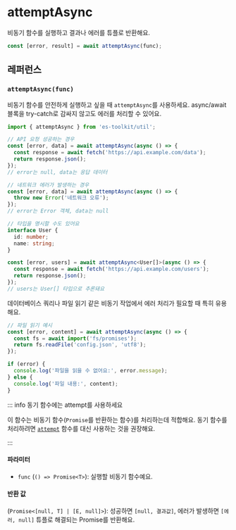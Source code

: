 # attemptAsync

비동기 함수를 실행하고 결과나 에러를 튜플로 반환해요.

```typescript
const [error, result] = await attemptAsync(func);
```

## 레퍼런스

### `attemptAsync(func)`

비동기 함수를 안전하게 실행하고 싶을 때 `attemptAsync`를 사용하세요. async/await 블록을 try-catch로 감싸지 않고도 에러를 처리할 수 있어요.

```typescript
import { attemptAsync } from 'es-toolkit/util';

// API 요청 성공하는 경우
const [error, data] = await attemptAsync(async () => {
  const response = await fetch('https://api.example.com/data');
  return response.json();
});
// error는 null, data는 응답 데이터

// 네트워크 에러가 발생하는 경우
const [error, data] = await attemptAsync(async () => {
  throw new Error('네트워크 오류');
});
// error는 Error 객체, data는 null

// 타입을 명시할 수도 있어요
interface User {
  id: number;
  name: string;
}

const [error, users] = await attemptAsync<User[]>(async () => {
  const response = await fetch('https://api.example.com/users');
  return response.json();
});
// users는 User[] 타입으로 추론돼요
```

데이터베이스 쿼리나 파일 읽기 같은 비동기 작업에서 에러 처리가 필요할 때 특히 유용해요.

```typescript
// 파일 읽기 예시
const [error, content] = await attemptAsync(async () => {
  const fs = await import('fs/promises');
  return fs.readFile('config.json', 'utf8');
});

if (error) {
  console.log('파일을 읽을 수 없어요:', error.message);
} else {
  console.log('파일 내용:', content);
}
```

::: info 동기 함수에는 attempt를 사용하세요

이 함수는 비동기 함수(`Promise`를 반환하는 함수)를 처리하는데 적합해요. 동기 함수를 처리하려면 [`attempt`](./attempt.md) 함수를 대신 사용하는 것을 권장해요.

:::

#### 파라미터

- `func` (`() => Promise<T>`): 실행할 비동기 함수예요.

#### 반환 값

(`Promise<[null, T] | [E, null]>`): 성공하면 `[null, 결과값]`, 에러가 발생하면 `[에러, null]` 튜플로 해결되는 Promise를 반환해요.
